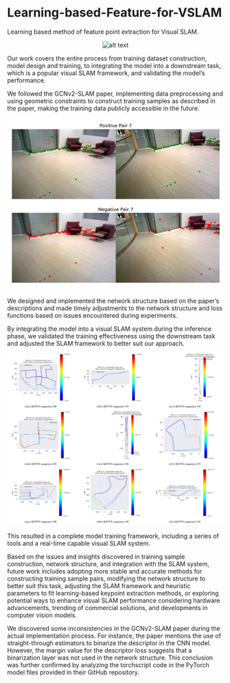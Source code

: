 # Learning-based-Feature-for-VSLAM
Learning based method of feature point extraction for Visual SLAM.

<p align="center">
  <img src="assets/Animation1.gif" alt="alt text" width="800" height="300">
</p>

Our work covers the entire process from training dataset construction, model design and training, to integrating the model into a downstream task, which is a popular visual SLAM framework, and validating the model’s performance.

 We followed the GCNv2-SLAM paper, implementing data preprocessing and using geometric constraints to construct training samples as described in the paper, making the training data publicly accessible in the future. 
 
<p align="center">
  <img src="assets/data.png" alt="alt text" width="800" height="400">
</p>

 We designed and implemented the network structure based on the paper’s descriptions and made timely adjustments to the network structure and loss functions based on issues encountered during experiments. 
 
 By integrating the model into a visual SLAM system during the inference phase, we validated the training effectiveness using the downstream task and adjusted the SLAM framework to better suit our approach. 

 <p align="center">
  <img src="assets/results.png" alt="alt text" width="800" height="400">
</p>
 
 This resulted in a complete model training framework, including a series of tools and a real-time capable visual SLAM system. 
 
 Based on the issues and insights discovered in training sample construction, network structure, and integration with the SLAM system, future work includes adopting more stable and accurate methods for constructing training sample pairs, modifying the network structure to better suit this task, adjusting the SLAM framework and heuristic parameters to fit learning-based keypoint extraction methods, or exploring potential ways to enhance visual SLAM performance considering hardware advancements, trending of commercial solutions, and developments in computer vision models.

We discovered some inconsistencies in the GCNv2-SLAM paper during the actual implementation process. For instance, the paper mentions the use of straight-through estimators to binarize the descriptor in the CNN model. However, the margin value for the descriptor loss suggests that a binarization layer was not used in the network structure. This conclusion was further confirmed by analyzing the torchscript code in the PyTorch
 model files provided in their GitHub repository.